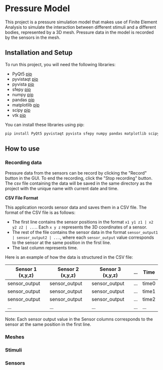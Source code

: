 # Pressure Model

This project is a pressure simulation model that makes use of Finite Element Analysis to simulate the 
interaction between different stimuli and a different bodies, represented by a 3D mesh. 
Pressure data in the model is recorded by the sensors in the mesh.

## Installation and Setup

To run this project, you will need the following libraries:

- PyQt5 [pip](https://pypi.org/project/PyQt5/#:~:text=PyQt5%20is%20a%20comprehensive%20set,including%20iOS%20and%20Android.)
- pyvistaqt [pip](https://pypi.org/project/pyvistaqt/)
- pyvista [pip](https://pypi.org/project/pyvista/)
- sfepy [pip](https://pypi.org/project/sfepy/)
- numpy [pip](https://pypi.org/project/numpy/)
- pandas [pip](https://pypi.org/project/pandas/)
- matplotlib [pip](https://pypi.org/project/matplotlib/)
- scipy [pip](https://pypi.org/project/scipy/)
- vtk [pip](https://pypi.org/project/vtk/)

You can install these libraries using pip:

```bash
pip install PyQt5 pyvistaqt pyvista sfepy numpy pandas matplotlib scipy vtk
```

## How to use

### Recording data

Pressure data from the sensors can be record by clicking the "Record" button in the GUI.
To end the recording, click the "Stop recording" button. 
The csv file containing the data will be saved in the same directory as the project with the unique name with current date and time.

**CSV File Format**

This application records sensor data and saves them in a CSV file. The format of the CSV file is as follows:

- The first line contains the sensor positions in the format `x1 y1 z1 | x2 y2 z2 | ...`. Each `x y z` represents the 3D coordinates of a sensor.
- The rest of the file contains the sensor data in the format `sensor_output1 | sensor_output2 | ...`, where each `sensor_output` value corresponds to the sensor at the same position in the first line.
- The last column represents time.

Here is an example of how the data is structured in the CSV file:

| Sensor 1 (x,y,z) | Sensor 2 (x,y,z) | Sensor 3 (x,y,z) | ... | Time   |
|------------------|------------------|------------------|-----|--------|
| sensor_output    | sensor_output    | sensor_output    | ... | time0  |
| sensor_output    | sensor_output    | sensor_output    | ... | time1  |
| sensor_output    | sensor_output    | sensor_output    | ... | time2  |
| ...              | ...              | ...              | ... | ...    |

Note: Each sensor output value in the Sensor columns corresponds to the sensor at the same position in the first line.



### Meshes

### Stimuli

### Sensors